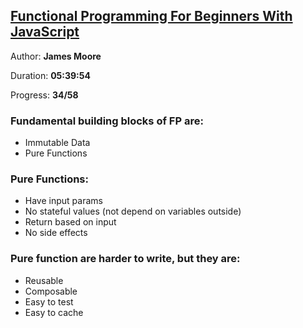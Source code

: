 
## [Functional Programming For Beginners With JavaScript](https://coursehunter.net/course/javascript-funkcionalnoe-programmirovanie-dlya-nachinayushchih)

Author: **James Moore**

Duration: **05:39:54**

Progress: **34/58** 

### Fundamental building blocks of FP are:

- Immutable Data
- Pure Functions

### Pure Functions:
- Have input params
- No stateful values (not depend on variables outside)
- Return based on input
- No side effects

### Pure function are harder to write, but they are:

- Reusable
- Composable
- Easy to test
- Easy to cache

